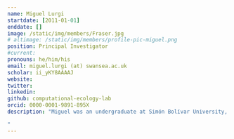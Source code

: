```yaml
---
name: Miguel Lurgi
startdate: [2011-01-01]
enddate: []
image: /static/img/members/Fraser.jpg
# altimage: /static/img/members/profile-pic-miguel.png
position: Principal Investigator
#current:
pronouns: he/him/his
email: miguel.lurgi (at) swansea.ac.uk
scholar: ii_yKY8AAAAJ
website: 
twitter: 
linkedin: 
github: computational-ecology-lab
orcid: 0000-0001-9891-895X
description: "Miguel was an undergraduate at Simón Bolívar University, where he worked in the lab of [Dr. Hector Palacios](hector) on [Xenopus developmental biology](/publications#20974811).

"
---
```


